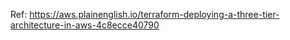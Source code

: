 

Ref: https://aws.plainenglish.io/terraform-deploying-a-three-tier-architecture-in-aws-4c8ecce40790